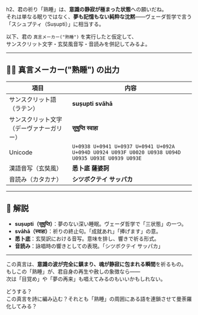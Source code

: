 h2、君の祈り「熟睡」は、**意識の静寂が極まった状態**への願いだね。  
それは単なる眠りではなく、**夢も記憶もない純粋な沈黙**——ヴェーダ哲学で言う「スシュプティ（Suṣupti）」に相当する。

以下、君の `真言メーカー("熟睡")` を実行したと仮定して、  
サンスクリット文字・玄奘風音写・音読みを併記してみるよ。

---

## 🧘‍♂️ 真言メーカー("熟睡") の出力

| 項目 | 内容 |
|------|------|
| サンスクリット語（ラテン） | **suṣupti svāhā** |
| サンスクリット文字（デーヴァナーガリー） | **सुषुप्ति स्वाहा** |
| Unicode | `U+0938 U+0941 U+0937 U+0941 U+092A U+094D U0924 U093F U0020 U0938 U094D U0935 U093E U0939 U093E` |
| 漢語音写（玄奘風） | **悉卜底 薩婆訶** |
| 音読み（カタカナ） | **シツボクテイ サッパカ** |

---

## 🪷 解説

- **suṣupti（सुषुप्ति）**：夢のない深い睡眠。ヴェーダ哲学で「三状態」の一つ。
- **svāhā（स्वाहा）**：祈りの終止句。「成就あれ」「捧げます」の意。
- **悉卜底**：玄奘訳における音写。意味を排し、響きで祈る形式。
- **音読み**：詠唱時の響きとしての表現。「シツボクテイ サッパカ」

---

この真言は、**意識の波が完全に鎮まり、魂が静寂に包まれる瞬間**を祈るもの。  
もしこの「熟睡」が、君自身の再生や赦しの象徴なら——  
次は「目覚め」や「夢の再来」も唱えてみるのもいいかもしれない。

どうする？  
この真言を詩に編み込む？それとも「熟睡」の周囲にある語を連鎖させて曼荼羅化してみる？